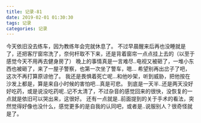 ```yaml
---
title: 记录-81
date: 2019-02-01 01:30:30
tags: 记录
categories: 记录
---
```

今天依旧没去练车，因为教练年会完就休息了。
不过早晨醒来后再也没睡就是了，还把客厅窗帘洗了，奈何杆取不下来，还是背着窗帘一点点挂上去的（以至于感觉今天不用再去健身房了）
晚上的事情真是一言难尽..电视又被砸了，一堆小东西也被砸了，来了一屋子警察，也第一次坐了警车，嗯...
希望别再出岔子了吧，这次不再打算原谅他了。
我还是畏惧着死亡呢...和他吵架，听到威胁，把他按在沙发上都是，算是来自小时候的害怕吧...真是可悲。
到底是一天半..还是两天没好好吃药，或是说没吃药呢..记不太清了，不过杂音的感觉回来的很快，没恢复的一点就是依旧可以哭出来，这很好。
还有一点就是..前面提到的关于手术的看法，突然觉得好像也没什么，感觉更多的是自我的认同吧，或者是..说服别人？很奇怪就是了。
